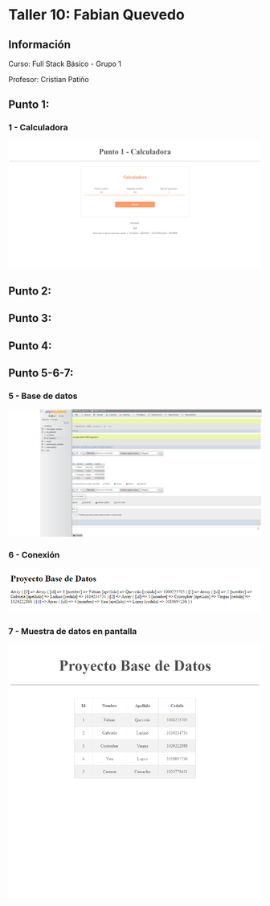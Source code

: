 <h1>Taller 10: Fabian Quevedo</h1>

<h2>Información</h2>
<p>Curso: Full Stack Básico - Grupo 1</p>
<p>Profesor: Cristian Patiño</p>

<h2>Punto 1: </h2>
<h3>1 - Calculadora</h3>
<img src="./public/images/punto-1.png"
alt="punto-1">
<h2>Punto 2: </h2>
<h2>Punto 3: </h2>
<h2>Punto 4: </h2>
<h2>Punto 5-6-7: </h2>
<h3>5 - Base de datos</h3>
<img src="./public/images/mysql.png"
alt="mysql">
<h3>6 - Conexión</h3>
<img src="./public/images/connection.png"
alt="connection">
<h3>7 - Muestra de datos en pantalla</h3>
<img src="./public/images/bd.png"
alt="bd">